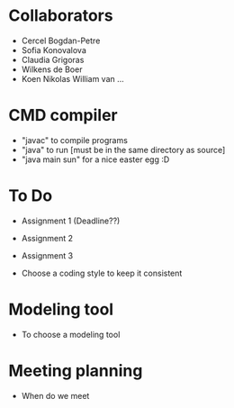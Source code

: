 # Collaborators

- Cercel Bogdan-Petre
- Sofia Konovalova
- Claudia Grigoras
- Wilkens de Boer
- Koen Nikolas William van ...

# CMD compiler

- "javac" to compile programs
- "java" to run [must be in the same directory as source]
- "java main sun" for a nice easter egg :D

# To Do

- Assignment 1 (Deadline??)

- Assignment 2

- Assignment 3

- Choose a coding style to keep it consistent

# Modeling tool

- To choose a modeling tool

# Meeting planning

- When do we meet
